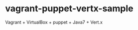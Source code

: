 vagrant-puppet-vertx-sample
===========================

Vagrant + VirtualBox + puppet + Java7 + Vert.x

